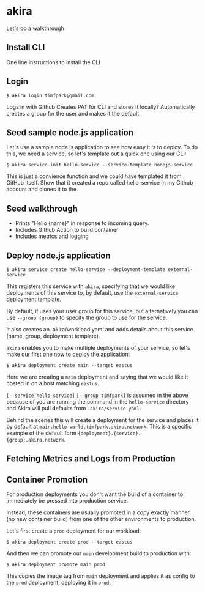 # akira

Let's do a walkthrough

## Install CLI

One line instructions to install the CLI

## Login

```
$ akira login timfpark@gmail.com
```

Logs in with Github
Creates PAT for CLI and stores it locally?
Automatically creates a group for the user and makes it the default

## Seed sample node.js application

Let's use a sample node.js application to see how easy it is to deploy. To do this, we need a service, so let's template out a quick one using our CLI:

```
$ akira service init hello-service --service-template nodejs-service
```

This is just a convience function and we could have templated it from GitHub itself. Show that it created a repo called hello-service in my Github account and clones it to the

## Seed walkthrough

- Prints "Hello {name}" in response to incoming query.
- Includes Github Action to build container
- Includes metrics and logging

## Deploy node.js application

```
$ akira service create hello-service --deployment-template external-service
```

This registers this service with `akira`, specifying that we would like deployments of this service to, by default, use the `external-service` deployment template.

By default, it uses your user group for this service, but alternatively you can use `--group {group}` to specify the group to use for the service.

It also creates an .akira/workload.yaml and adds details about this service (name, group, deployment template).

`akira` enables you to make multiple deployments of your service, so let's make our first one now to deploy the application:

```
$ akira deployment create main --target eastus
```

Here we are creating a `main` deployment and saying that we would like it hosted in on a host matching `eastus`.

`[--service hello-service]` `[--group timfpark]` is assumed in the above because of you are running the command in the `hello-service` directory and Akira will pull defaults from `.akira/service.yaml`.

Behind the scenes this will create a deployment for the service and places it by default at `main.hello-world.timfpark.akira.network`. This is a specific example of the default form `{deployment}.{service}.{group}.akira.network`.

## Fetching Metrics and Logs from Production

## Container Promotion

For production deployments you don't want the build of a container to immediately be pressed into production service.

Instead, these containers are usually promoted in a copy exactly manner (no new container build) from one of the other environments to production.

Let's first create a `prod` deployment for our workload:

```
$ akira deployment create prod --target eastus
```

And then we can promote our `main` development build to production with:

```
$ akira deployment promote main prod
```

This copies the image tag from `main` deployment and applies it as config to the `prod` deployment, deploying it in `prod`.
